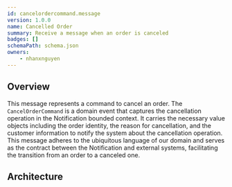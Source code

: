 ```yaml
---
id: cancelordercommand.message
version: 1.0.0
name: Cancelled Order
summary: Receive a message when an order is canceled
badges: []
schemaPath: schema.json
owners:
	- nhanxnguyen
---
```


## Overview

This message represents a command to cancel an order. The `CancelOrderCommand` is a domain event that captures the cancellation operation in the Notification bounded context. It carries the necessary value objects including the order identity, the reason for cancellation, and the customer information to notify the system about the cancellation operation. This message adheres to the ubiquitous language of our domain and serves as the contract between the Notification and external systems, facilitating the transition from an order to a canceled one.

## Architecture

<NodeGraph />
